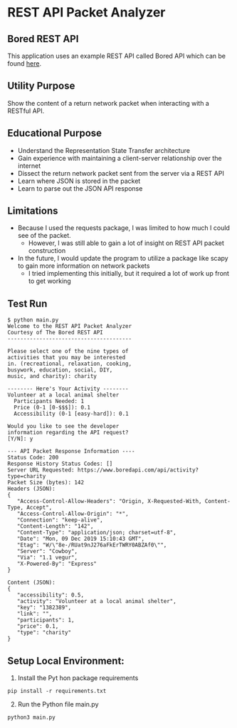 # REST API Packet Analyzer

## Bored REST API
This application uses an example REST API called Bored API which can be found [here](https://www.boredapi.com/).

## Utility Purpose
Show the content of a return network packet when interacting with a RESTful API.

## Educational Purpose
* Understand the Representation State Transfer architecture
* Gain experience with maintaining a client-server relationship over the internet
* Dissect the return network packet sent from the server via a REST API
* Learn where JSON is stored in the packet
* Learn to parse out the JSON API response

## Limitations
* Because I used the requests package, I was limited to how much I could see of the packet.
  * However, I was still able to gain a lot of insight on REST API packet construction
* In the future, I would update the program to utilize a package like scapy to gain more information on network packets
  * I tried implementing this initially, but it required a lot of work up front to get working

## Test Run
```
$ python main.py
Welcome to the REST API Packet Analyzer
Courtesy of The Bored REST API
---------------------------------------

Please select one of the nine types of
activities that you may be interested
in. (recreational, relaxation, cooking,
busywork, education, social, DIY, 
music, and charity): charity

-------- Here's Your Activity --------
Volunteer at a local animal shelter
  Participants Needed: 1
  Price (0-1 [0-$$$]): 0.1
  Accessibility (0-1 [easy-hard]): 0.1

Would you like to see the developer 
information regarding the API request? 
[Y/N]: y

--- API Packet Response Information ----
Status Code: 200
Response History Status Codes: []
Server URL Requested: https://www.boredapi.com/api/activity?type=charity
Packet Size (bytes): 142
Headers (JSON): 
{
   "Access-Control-Allow-Headers": "Origin, X-Requested-With, Content-Type, Accept",
   "Access-Control-Allow-Origin": "*",
   "Connection": "keep-alive",
   "Content-Length": "142",
   "Content-Type": "application/json; charset=utf-8",
   "Date": "Mon, 09 Dec 2019 15:10:43 GMT",
   "Etag": "W/\"8e-/RUat9nJ276aFkErTWRY0ABZAf0\"",
   "Server": "Cowboy",
   "Via": "1.1 vegur",
   "X-Powered-By": "Express"
}

Content (JSON): 
{
   "accessibility": 0.5,
   "activity": "Volunteer at a local animal shelter",
   "key": "1382389",
   "link": "",
   "participants": 1,
   "price": 0.1,
   "type": "charity"
}

```

## Setup Local Environment:
1. Install the Pyt  hon package requirements
```
pip install -r requirements.txt
```
2. Run the Python file main.py
```
python3 main.py
```